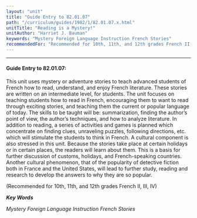 ```yaml
---
layout: "unit"
title: "Guide Entry to 82.01.07"
path: "/curriculum/guides/1982/1/82.01.07.x.html"
unitTitle: "Reading is a Mystery!"
unitAuthor: "Harriet J. Bauman"
keywords: "Mystery Foreign Language Instruction French Stories"
recommendedFor: "Recommended for 10th, 11th, and 12th grades French II, III, IV"
---
```

<body>
<hr/>
<h4>
Guide Entry to 82.01.07:
</h4>
This unit uses mystery or adventure stories to teach advanced students of French how to read, understand, and enjoy French literature.  These stories are written on an intermediate level, for students.  The unit focuses on teaching students how to read in French, encouraging them to want to read through exciting stories, and teaching them the current or popular language of today.  The skills to be taught will be: summarization, finding the author’s point of view, the author’s techniques, and how to analyze literature.  In addition to reading, a series of activities and games is planned which concentrate on finding clues, unraveling puzzles, following directions, etc.  which will stimulate the students to think in French.  A cultural component is also stressed in this unit.  Because the stories take place at certain holidays or in certain places, the readers will learn about them. This is a basis for further discussion of customs, holidays, and French-speaking countries.  Another cultural phenomenon, that of the popularity of detective fiction both in France and the United States, will lead to further study, reading and research to develop the answers to why they are so popular.
<p>
(Recommended for 10th, 11th, and 12th grades French II, III, IV)
</p>
<p>
<b>
<i>
Key Words
</i>
</b>
<br/>
</p>
<p>
<i>
Mystery Foreign Language Instruction French Stories
</i>
</p>
</body>